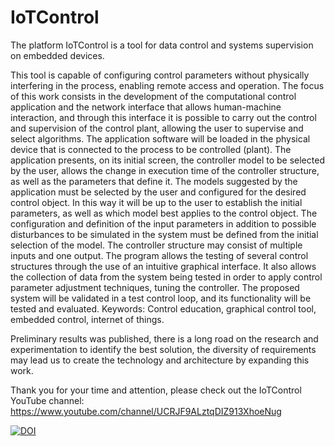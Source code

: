 # IoTControl
The platform IoTControl is a tool for data control and systems supervision on embedded devices.

This tool is capable of configuring control parameters without physically interfering in the process, enabling remote access and operation. The focus of this work consists in the development of the computational control application and the network interface that allows human-machine interaction, and through this interface it is possible to carry out the control and supervision of the control plant, allowing the user to supervise and select algorithms. The application software will be loaded in the physical device that is connected to the process to be controlled (plant). The application presents, on its initial screen, the controller model to be selected by the user, allows the change in execution time of the controller structure, as well as the parameters that define it. The models suggested by the application must be selected by the user and configured for the desired control object. In this way it will be up to the user to establish the initial parameters, as well as which model best applies to the control object. The configuration and definition of the input parameters in addition to possible disturbances to be simulated in the system must be defined from the initial selection of the model. The controller structure may consist of multiple inputs and one output. The program allows the testing of several control structures through the use of an intuitive graphical interface. It also allows the collection of data from the system being tested in order to apply control parameter adjustment techniques, tuning the controller. The proposed system will be validated in a test control loop, and its functionality will be tested and evaluated. Keywords: Control education, graphical control tool, embedded control, internet of things.

Preliminary results was published, there is a long road on the research and experimentation to identify the best solution, the diversity of requirements may lead us to create the technology and architecture by expanding this work.

Thank you for your time and attention, please check out the IoTControl YouTube channel:
https://www.youtube.com/channel/UCRJF9ALztqDIZ913XhoeNug

[![DOI](https://zenodo.org/badge/315060510.svg)](https://zenodo.org/badge/latestdoi/315060510)
